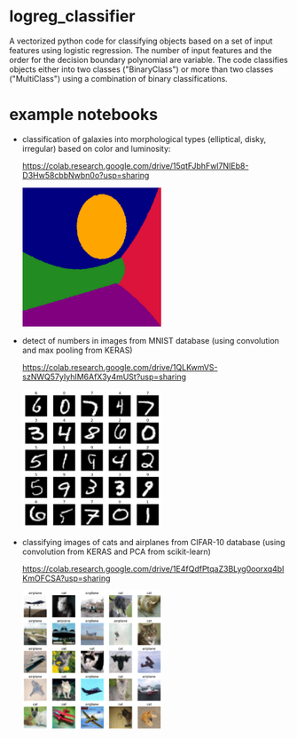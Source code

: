 # logreg_classifier

A vectorized python code for classifying objects based on a set of input features using logistic regression.
The number of input features and the order for the decision boundary polynomial are variable.
The code classifies objects either into two classes ("BinaryClass") or more than two classes ("MultiClass")
using a combination of binary classifications.

# example notebooks

- classification of galaxies into morphological types (elliptical, disky, irregular) based on color and luminosity:

  https://colab.research.google.com/drive/15qtFJbhFwl7NIEb8-D3Hw58cbbNwbn0o?usp=sharing
  
  <img src="decision_boundaries.png" width="250" height="250">


- detect of numbers in images from MNIST database (using convolution and max pooling from KERAS)

  https://colab.research.google.com/drive/1QLKwmVS-szNWQ57yIyhIM6AfX3y4mUSt?usp=sharing
  
  <img src="classify_numbers.png" width="250" height="250">
 
 
 - classifying images of cats and airplanes from CIFAR-10 database (using convolution from KERAS and PCA from scikit-learn)
 
   https://colab.research.google.com/drive/1E4fQdfPtqaZ3BLyg0oorxq4bIKmOFCSA?usp=sharing

   <img src="cat_or_airplane.png" width="250" height="250">

